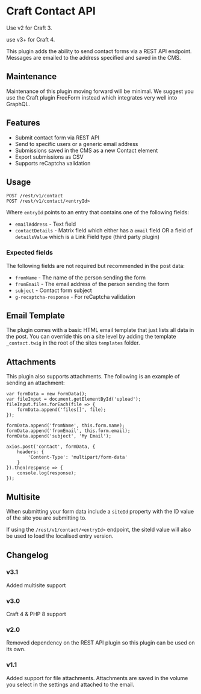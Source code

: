 # Craft Contact API

Use v2 for Craft 3.

use v3+ for Craft 4.

This plugin adds the ability to send contact forms via a REST API endpoint.
Messages are emailed to the address specified and saved in the CMS.

## Maintenance

Maintenance of this plugin moving forward will be minimal.
We suggest you use the Craft plugin FreeForm instead which integrates very well into GraphQL.

## Features

- Submit contact form via REST API
- Send to specific users or a generic email address
- Submissions saved in the CMS as a new Contact element
- Export submissions as CSV
- Supports reCaptcha validation

## Usage

    POST /rest/v1/contact
    POST /rest/v1/contact/<entryId>

Where `entryId` points to an entry that contains one of the following fields:

- `emailAddress` - Text field
- `contactDetails` - Matrix field which either has a `email` field OR a field of `detailsValue` which is a Link Field type (third party plugin)

### Expected fields

The following fields are not required but recommended in the post data:

- `fromName` - The name of the person sending the form
- `fromEmail` - The email address of the person sending the form
- `subject` - Contact form subject
- `g-recaptcha-response` - For reCaptcha validation

## Email Template

The plugin comes with a basic HTML email template that just lists all data in the post.
You can override this on a site level by adding the template `_contact.twig` in the root of the sites `templates` folder.

## Attachments

This plugin also supports attachments. The following is an example of sending an attachment:

    var formData = new FormData();
    var fileInput = document.getElementById('upload');
    fileInput.files.forEach(file => {
        formData.append('files[]', file);
    });
    
    formData.append('fromName', this.form.name);
    formData.append('fromEmail', this.form.email);
    formData.append('subject', 'My Email');
    
    axios.post('contact', formData, {
        headers: {
            'Content-Type': 'multipart/form-data'
        }
    }).then(response => {
        console.log(response);
    });

## Multisite

When submitting your form data include a `siteId` property with the ID value
of the site you are submitting to.

If using the `/rest/v1/contact/<entryId>` endpoint, the siteId value will also
be used to load the localised entry version.

## Changelog

### v3.1

Added multisite support

### v3.0

Craft 4 & PHP 8 support

### v2.0

Removed dependency on the REST API plugin so this plugin can be used on its own.

### v1.1

Added support for file attachments.
Attachments are saved in the volume you select in the settings and attached to the email.
